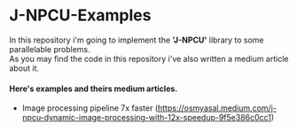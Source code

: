 # J-NPCU-Examples
In this repository i'm going to implement the <b>'J-NPCU'</b> library to some parallelable problems.<br> 
As you may find the code in this repository i've also written a medium article about it.<br>
#### Here's examples and theirs medium articles.

* Image processing pipeline 7x faster (https://osmyasal.medium.com/j-npcu-dynamic-image-processing-with-12x-speedup-9f5e386c0cc1)
